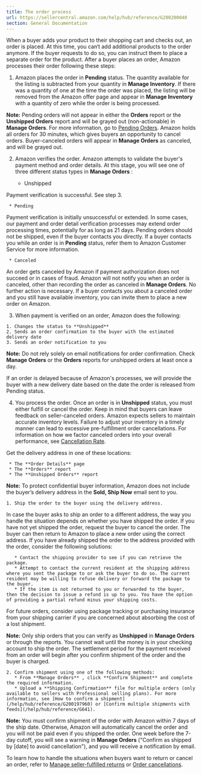 ```yaml
---
title: The order process
url: https://sellercentral.amazon.com/help/hub/reference/G200200040
section: General Documentation
---
```


When a buyer adds your product to their shopping cart and checks out, an order
is placed. At this time, you can‘t add additional products to the order
anymore. If the buyer requests to do so, you can instruct them to place a
separate order for the product. After a buyer places an order, Amazon
processes their order following these steps:  

  1. Amazon places the order in **Pending** status. The quantity available for the listing is subtracted from your quantity in **Manage Inventory**. If there was a quantity of one at the time the order was placed, the listing will be removed from the Amazon offer page and appear in **Manage Inventory** with a quantity of zero while the order is being processed.

**Note:** Pending orders will not appear in either the **Orders** report or
the **Unshipped Orders** report and will be grayed out (non-actionable) in
**Manage Orders**. For more information, go to [Pending
Orders](/help/hub/reference/G40571). Amazon holds all orders for 30 minutes,
which gives buyers an opportunity to cancel orders. Buyer-canceled orders will
appear in **Manage Orders** as canceled, and will be grayed out.

  2. Amazon verifies the order. Amazon attempts to validate the buyer's payment method and order details. At this stage, you will see one of three different status types in **Manage Orders** :

     * Unshipped

Payment verification is successful. See step 3.

     * Pending

Payment verification is initially unsuccessful or extended. In some cases, our
payment and order detail verification processes may extend order processing
times, potentially for as long as 21 days. Pending orders should not be
shipped, even if the buyer contacts you directly. If a buyer contacts you
while an order is in **Pending** status, refer them to Amazon Customer Service
for more information.

     * Canceled

An order gets canceled by Amazon if payment authorization does not succeed or
in cases of fraud. Amazon will not notify you when an order is canceled, other
than recording the order as canceled in **Manage Orders**. No further action
is necessary. If a buyer contacts you about a canceled order and you still
have available inventory, you can invite them to place a new order on Amazon.

  3. When payment is verified on an order, Amazon does the following:  

    1. Changes the status to **Unshipped**
    2. Sends an order confirmation to the buyer with the estimated delivery date
    3. Sends an order notification to you

**Note:** Do not rely solely on email notifications for order confirmation.
Check **Manage Orders** or the **Orders** reports for unshipped orders at
least once a day.

If an order is delayed because of Amazon's processes, we will provide the
buyer with a new delivery date based on the date the order is released from
Pending status.

  4. You process the order. Once an order is in **Unshipped** status, you must either fulfill or cancel the order. Keep in mind that buyers can leave feedback on seller-canceled orders. Amazon expects sellers to maintain accurate inventory levels. Failure to adjust your inventory in a timely manner can lead to excessive pre-fulfillment order cancellations. For information on how we factor canceled orders into your overall performance, see [Cancellation Rate](/help/hub/reference/G200285210).

Get the delivery address in one of these locations:

     * The **Order Details** page
     * The **Orders** report
     * The **Unshipped Orders** report

**Note:** To protect confidential buyer information, Amazon does not include
the buyer’s delivery address in the **Sold, Ship Now** email sent to you.

  

    1. Ship the order to the buyer using the delivery address.

In case the buyer asks to ship an order to a different address, the way you
handle the situation depends on whether you have shipped the order. If you
have not yet shipped the order, request the buyer to cancel the order. The
buyer can then return to Amazon to place a new order using the correct
address. If you have already shipped the order to the address provided with
the order, consider the following solutions:

       * Contact the shipping provider to see if you can retrieve the package. 
       * Attempt to contact the current resident at the shipping address where you sent the package to or ask the buyer to do so. The current resident may be willing to refuse delivery or forward the package to the buyer.
       * If the item is not returned to you or forwarded to the buyer, then the decision to issue a refund is up to you. You have the option of providing a partial refund minus your shipping costs.
For future orders, consider using package tracking or purchasing insurance
from your shipping carrier if you are concerned about absorbing the cost of a
lost shipment.

**Note:** Only ship orders that you can verify as **Unshipped** in **Manage
Orders** or through the reports. You cannot wait until the money is in your
checking account to ship the order. The settlement period for the payment
received from an order will begin after you confirm shipment of the order and
the buyer is charged.

    2. Confirm shipment using one of the following methods:
       * From **Manage Orders** , click **Confirm Shipment** and complete the required information.
       * Upload a **Shipping Confirmation** file for multiple orders (only available to sellers with Professional selling plans). For more information, see [How to confirm a shipment](/help/hub/reference/G200197960) or [Confirm multiple shipments with feeds](/help/hub/reference/G641).

**Note:** You must confirm shipment of the order with Amazon within 7 days of
the ship date. Otherwise, Amazon will automatically cancel the order and you
will not be paid even if you shipped the order. One week before the 7-day
cutoff, you will see a warning in **Manage Orders** ("Confirm as shipped by
[date] to avoid cancellation"), and you will receive a notification by email.

To learn how to handle the situations when buyers want to return or cancel an
order, refer to [Manage seller-fulfilled
returns](/help/hub/reference/G200708210) or [Order
cancellations](/help/hub/reference/G201722390).

